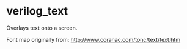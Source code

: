 # verilog_text
Overlays text onto a screen.

Font map originally from:
http://www.coranac.com/tonc/text/text.htm
